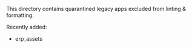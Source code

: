 This directory contains quarantined legacy apps excluded from linting & formatting.

Recently added:
- erp_assets
